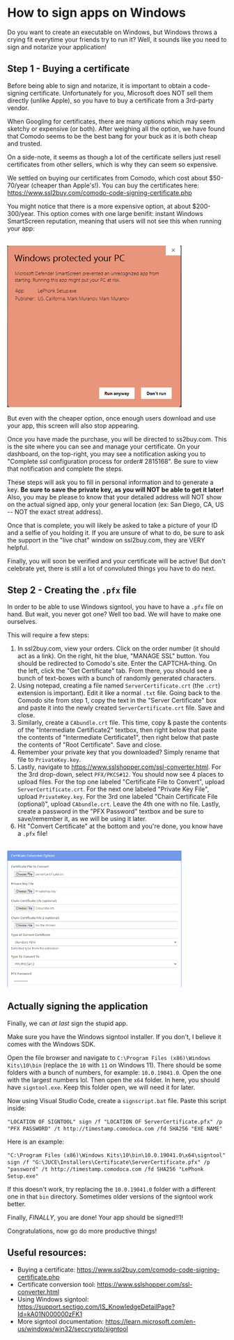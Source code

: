 # How to sign apps on Windows

Do you want to create an executable on Windows, but Windows throws a crying fit everytime your friends try to run it? Well, it sounds like you need to sign and notarize your application!

## Step 1 - Buying a certificate

Before being able to sign and notarize, it is important to obtain a code-signing certificate. Unfortunately for you, Microsoft does NOT sell them directly (unlike Apple), so you have to buy a certificate from a 3rd-party vendor.

When Googling for certificates, there are many options which may seem sketchy or expensive (or both). After weighing all the option, we have found that Comodo seems to be the best bang for your buck as it is both cheap and trusted.

On a side-note, it seems as though a lot of the certificate sellers just resell certificates from other sellers, which is why they can seem so expensive.

We settled on buying our certificates from Comodo, which cost about $50-70/year (cheaper than Apple's!). You can buy the certificates here: https://www.ssl2buy.com/comodo-code-signing-certificate.php

You might notice that there is a more expensive option, at about $200-300/year. This option comes with one large benifit: instant Windows SmartScreen reputation, meaning that users will not see this when running your app:

<br/>

<img src="./Images/smartscreen.png" alt="Smartscreen screenshot" width="400"/>

<br/>

But even with the cheaper option, once enough users download and use your app, this screen will also stop appearing.

Once you have made the purchase, you will be directed to ss2buy.com. This is the site where you can see and manage your certificate. On your dashboard, on the top-right, you may see a notification asking you to "Complete ssl configuration process for order# 2815168". Be sure to view that notification and complete the steps.

These steps will ask you to fill in personal information and to generate a key. **Be sure to save the private key, as you will NOT be able to get it later!** Also, you may be please to know that your detailed address will NOT show on the actual signed app, only your general location (ex: San Diego, CA, US -- NOT the exact streat address).

Once that is complete, you will likely be asked to take a picture of your ID and a selfie of you holding it. If you are unsure of what to do, be sure to ask the support in the "live chat" window on ssl2buy.com, they are VERY helpful.

Finally, you will soon be verified and your certificate will be active! But don't celebrate yet, there is still a lot of convoluted things you have to do next.

## Step 2 - Creating the `.pfx` file

In order to be able to use Windows signtool, you have to have a `.pfx` file on hand. But wait, you never got one? Well too bad. We will have to make one ourselves.

This will require a few steps:
1. In ssl2buy.com, view your orders. Click on the order number (it should act as a link). On the right, hit the blue, "MANAGE SSL" button. You should be redirected to Comodo's site. Enter the CAPTCHA-thing. On the left, click the "Get Certificate" tab. From there, you should see a bunch of text-boxes with a bunch of randomly generated characters.
2. Using notepad, creating a file named `ServerCertificate.crt` (the `.crt`) extension is important). Edit it like a normal `.txt` file. Going back to the Comodo site from step 1, copy the text in the "Server Certificate" box and paste it into the newly created `ServerCertificate.crt` file. Save and close.
3. Similarly, create a `CAbundle.crt` file. This time, copy & paste the contents of the "Intermediate Certificate2" textbox, then right below that paste the contents of "Intermediate Certificate1", then right below that paste the contents of "Root Certificate". Save and close.
4. Remember your private key that you downloaded? Simply rename that file to `PrivateKey.key`.
5. Lastly, navigate to https://www.sslshopper.com/ssl-converter.html. For the 3rd drop-down, select `PFX/PKCS#12`. You should now see 4 places to upload files. For the top one labeled "Certificate File to Convert", upload `ServerCertificate.crt`. For the next one labeled "Private Key File", upload `PrivateKey.key`. For the 3rd one labeled "Chain Certificate File (optional)", upload `CAbundle.crt`. Leave the 4th one with no file. Lastly, create a password in the "PFX Password" textbox and be sure to save/remember it, as we will be using it later.
6. Hit "Convert Certificate" at the bottom and you're done, you know have a `.pfx` file!

<br/>

<img src="./Images/convert_certificate.png" alt="sslshopper.com screenshot" width="400"/>

<br/>

## Actually signing the application

Finally, we can *at last* sign the stupid app.

Make sure you have the Windows signtool installer. If you don't, I believe it comes with the Windows SDK.

Open the file browser and navigate to `C:\Program Files (x86)\Windows Kits\10\bin` (replace the `10` with `11` on Windows 11). There should be some folders with a bunch of numbers, for example: `10.0.19041.0`. Open the one with the largest numbers lol. Then open the `x64` folder. In here, you should have `signtool.exe`. Keep this folder open, we will need it for later.

Now using Visual Studio Code, create a `signscript.bat` file. Paste this script inside:

```batch
"LOCATION OF SIGNTOOL" sign /f "LOCATION OF ServerCertificate.pfx" /p "PFX PASSWORD" /t http://timestamp.comodoca.com /fd SHA256 "EXE NAME"

```

Here is an example:

```batch
"C:\Program Files (x86)\Windows Kits\10\bin\10.0.19041.0\x64\signtool" sign /f "G:\JUCE\Installers\Certificate\ServerCertificate.pfx" /p "password" /t http://timestamp.comodoca.com /fd SHA256 "LePhonk Setup.exe"

```

If this doesn't work, try replacing the `10.0.19041.0` folder with a different one in that `bin` directory. Sometimes older versions of the signtool work better.

Finally, *FINALLY*, you are done! Your app should be signed!!1!

Congratulations, now go do more productive things!


## Useful resources:
- Buying a certificate: https://www.ssl2buy.com/comodo-code-signing-certificate.php
- Certificate conversion tool: https://www.sslshopper.com/ssl-converter.html
- Using Windows signtool: https://support.sectigo.com/IS_KnowledgeDetailPage?Id=kA01N000000zFK1
- More signtool documentation: https://learn.microsoft.com/en-us/windows/win32/seccrypto/signtool
